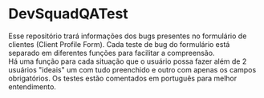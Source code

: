 # DevSquadQATest

Esse repositório trará informações dos bugs presentes no formulário de clientes (Client Profile Form). Cada teste de bug do formulário está separado em diferentes funções para facilitar a compreensão.  
Há uma função para cada situação que o usuário possa fazer além de 2 usuários "ideais" um com tudo preenchido e outro com apenas os campos obrigatórios. 
Os testes estão comentados em português para melhor entendimento.

